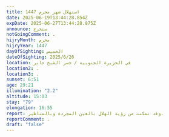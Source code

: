 ```yaml
---
title: استهلال شهر محرم 1447
date: 2025-06-19T13:44:28.854Z
expDate: 2025-06-27T13:44:28.875Z
announce: ستخرج
notGoingComment: .
hijryMonth: محرم
hijryYear: 1447
dayOfSighting: الخميس
dateOfSighting: 2025/6/26
location: في الجزيرة الجنوبية / جسر الشيخ جابر
location2: .
location3: .
sunset: 6:51
age: 29:21
illumination: "2.2"
altitude: 15:03
stay: "79"
elongation: 16:55
report: وقد تمكنت من رؤية الهلال بالعين المجردة وبالمناظير.
reportComment: .
draft: "false"
---
```

